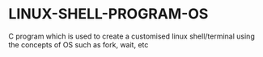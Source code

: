 # LINUX-SHELL-PROGRAM-OS
C program which is used to create a customised linux shell/terminal using the concepts of OS such as fork, wait, etc
